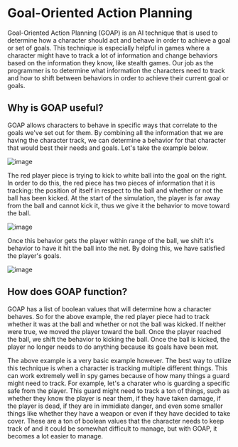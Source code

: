 # Goal-Oriented Action Planning

Goal-Oriented Action Planning (GOAP) is an AI technique that is used to determine how a character should act and behave in order to achieve a goal or set of goals. This technique is especially helpful in games where a character might have to track a lot of information and change behaviors based on the information they know, like stealth games. Our job as the programmer is to determine what information the characters need to track and how to shift between behaviors in order to achieve their current goal or goals.

## Why is GOAP useful?

GOAP allows characters to behave in specific ways that correlate to the goals we've set out for them. By combining all the information that we are having the character track, we can determine a behavior for that character that would best their needs and goals. Let's take the example below.

![image](https://github.com/user-attachments/assets/6190ff75-3fa4-4bde-8a56-63445fcfcf2b)

The red player piece is trying to kick to white ball into the goal on the right. In order to do this, the red piece has two pieces of information that it is tracking: the position of itself in respect to the ball and whether or not the ball has been kicked. At the start of the simulation, the player is far away from the ball and cannot kick it, thus we give it the behavior to move toward the ball.

![image](https://github.com/user-attachments/assets/3fca5394-ffdd-43e5-804a-5f98ff487f3e)

Once this behavior gets the player within range of the ball, we shift it's behavior to have it hit the ball into the net. By doing this, we have satisfied the player's goals.

![image](https://github.com/user-attachments/assets/1d41bf3b-7c9d-4175-829a-9344c95367eb)

## How does GOAP function?

GOAP has a list of boolean values that will determine how a character behaves. So for the above example, the red player piece had to track whether it was at the ball and whether or not the ball was kicked. If neither were true, we moved the player toward the ball. Once the player reached the ball, we shift the behavior to kicking the ball. Once the ball is kicked, the player no longer needs to do anything because its goals have been met.

The above example is a very basic example however. The best way to utilize this technique is when a character is tracking multiple different things. This can work extremely well in spy games because of how many things a guard might need to track. For example, let's a charater who is guarding a specific safe from the player. This guard might need to track a ton of things, such as whether they know the player is near them, if they have taken damage, if the player is dead, if they are in immidiate danger, and even some smaller things like whether they have a weapon or even if they have decided to take cover. These are a ton of boolean values that the character needs to keep track of and it could be somewhat difficult to manage, but with GOAP, it becomes a lot easier to manage.
